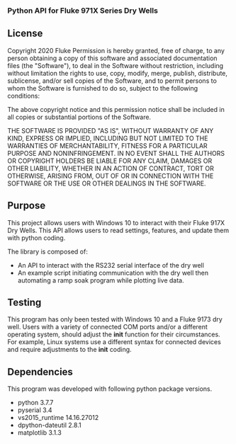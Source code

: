 ### Python API for Fluke 971X Series Dry Wells ###
## License ##
Copyright 2020 Fluke
Permission is hereby granted, free of charge, to any person obtaining a copy of this software and associated documentation files (the "Software"), to deal in the Software without restriction, including without limitation the rights to use, copy, modify, merge, publish, distribute, sublicense, and/or sell copies of the Software, and to permit persons to whom the Software is furnished to do so, subject to the following conditions:

The above copyright notice and this permission notice shall be included in all copies or substantial portions of the Software.

THE SOFTWARE IS PROVIDED "AS IS", WITHOUT WARRANTY OF ANY KIND, EXPRESS OR IMPLIED, INCLUDING BUT NOT LIMITED TO THE WARRANTIES OF MERCHANTABILITY, FITNESS FOR A PARTICULAR PURPOSE AND NONINFRINGEMENT. IN NO EVENT SHALL THE AUTHORS OR COPYRIGHT HOLDERS BE LIABLE FOR ANY CLAIM, DAMAGES OR OTHER LIABILITY, WHETHER IN AN ACTION OF CONTRACT, TORT OR OTHERWISE, ARISING FROM, OUT OF OR IN CONNECTION WITH THE SOFTWARE OR THE USE OR OTHER DEALINGS IN THE SOFTWARE.

## Purpose ##
This project allows users with Windows 10 to interact with their Fluke 917X Dry Wells. This API allows users to read settings, features, and update them with python coding.

The library is composed of:
* An API to interact with the RS232 serial interface of the dry well
* An example script initiating communication with the dry well then automating a ramp soak program while plotting live data.

## Testing ## 
This program has only been tested with Windows 10 and a Fluke 9173 dry well. Users with a variety of connected COM ports and/or a different operating system, should adjust the __init__ function for their circumstances. For example, Linux systems use a different syntax for connected devices and require adjustments to the __init__ coding.

## Dependencies ##
This program was developed with following python package versions.
* python            3.7.7
* pyserial          3.4
* vs2015_runtime    14.16.27012      
* dpython-dateutil  2.8.1
* matplotlib        3.1.3